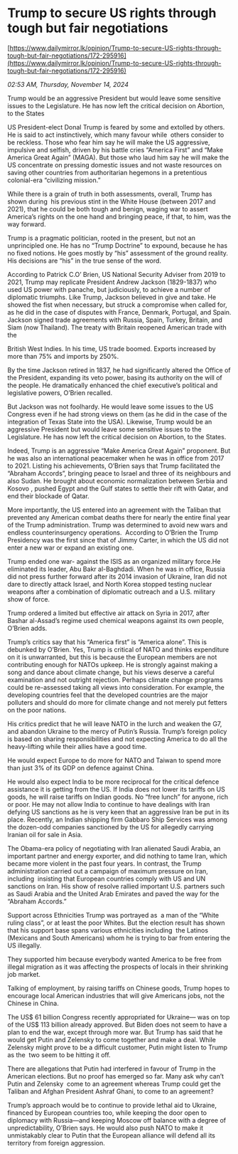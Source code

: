 # Trump to secure US rights through tough but fair negotiations

[https://www.dailymirror.lk/opinion/Trump-to-secure-US-rights-through-tough-but-fair-negotiations/172-295916](https://www.dailymirror.lk/opinion/Trump-to-secure-US-rights-through-tough-but-fair-negotiations/172-295916)

*02:53 AM, Thursday, November 14, 2024*

Trump would be an aggressive President but would leave some sensitive issues to the Legislature. He has now left the critical decision on Abortion, to the States

US President-elect Donal Trump is feared by some and extolled by others. He is said to act instinctively, which many favour while  others consider to be reckless. Those who fear him say he will make the US aggressive, impulsive and selfish, driven by his battle cries “America First” and “Make America Great Again” (MAGA). But those who laud him say he will make the US concentrate on pressing domestic issues and not waste resources on saving other countries from authoritarian hegemons in a pretentious colonial-era “civilizing mission.”

While there is a grain of truth in both assessments, overall, Trump has shown during  his previous stint in the White House (between 2017 and 2021), that he could be both tough and benign, waging war to assert America’s rights on the one hand and bringing peace, if that, to him, was the way forward.

Trump is a pragmatic politician, rooted in the present, but not an unprincipled one. He has no “Trump Doctrine” to expound, because he has no fixed notions. He goes mostly by “his” assessment of the ground reality. His decisions are “his” in the true sense of the word.

According to Patrick C.O’ Brien, US National Security Adviser from 2019 to 2021, Trump may replicate President Andrew Jackson (1829-1837) who used US power with panache, but judiciously, to achieve a number of diplomatic triumphs. Like Trump, Jackson believed in give and take. He showed the fist when necessary, but struck a compromise when called for, as he did in the case of disputes with France, Denmark, Portugal, and Spain. Jackson signed trade agreements with Russia, Spain, Turkey, Britain, and Siam (now Thailand). The treaty with Britain reopened American trade with the

British West Indies. In his time, US trade boomed. Exports increased by more than 75% and imports by 250%.

By the time Jackson retired in 1837, he had significantly altered the Office of the President, expanding its veto power, basing its authority on the will of the people. He dramatically enhanced the chief executive’s political and legislative powers, O’Brien recalled.

But Jackson was not foolhardy. He would leave some issues to the US Congress even if he had strong views on them (as he did in the case of the integration of Texas State into the USA). Likewise, Trump would be an aggressive President but would leave some sensitive issues to the Legislature. He has now left the critical decision on Abortion, to the States.

Indeed, Trump is an aggressive “Make America Great Again” proponent. But he was also an international peacemaker when he was in office from 2017 to 2021. Listing his achievements, O’Brien says that Trump facilitated the “Abraham Accords”, bringing peace to Israel and three of its neighbours and also Sudan. He brought about economic normalization between Serbia and Kosovo , pushed Egypt and the Gulf states to settle their rift with Qatar, and end their blockade of Qatar.

More importantly, the US entered into an agreement with the Taliban that prevented any American combat deaths there for nearly the entire final year of the Trump administration. Trump was determined to avoid new wars and endless counterinsurgency operations.  According to O’Brien the Trump Presidency was the first since that of Jimmy Carter, in which the US did not enter a new war or expand an existing one.

Trump ended one war- against the ISIS as an organized military force.He eliminated its leader, Abu Bakr al-Baghdadi. When he was in office, Russia did not press further forward after its 2014 invasion of Ukraine, Iran did not dare to directly attack Israel, and North Korea stopped testing nuclear weapons after a combination of diplomatic outreach and a U.S. military show of force.

Trump ordered a limited but effective air attack on Syria in 2017, after Bashar al-Assad’s regime used chemical weapons against its own people, O’Brien adds.

Trump’s critics say that his “America first” is “America alone”. This is debunked by O’Brien. Yes, Trump is critical of NATO and thinks expenditure on it is unwarranted, but this is because the European members are not contributing enough for NATOs upkeep. He is strongly against making a song and dance about climate change, but his views deserve a careful examination and not outright rejection. Perhaps climate change programs could be re-assessed taking all views into consideration. For example, the developing countries feel that the developed countries are the major polluters and should do more for climate change and not merely put fetters on the poor nations.

His critics predict that he will leave NATO in the lurch and weaken the G7, and abandon Ukraine to the mercy of Putin’s Russia. Trump’s foreign policy is based on sharing responsibilities and not expecting America to do all the heavy-lifting while their allies have a good time.

He would expect Europe to do more for NATO and Taiwan to spend more than just 3% of its GDP on defence against China.

He would also expect India to be more reciprocal for the critical defence assistance it is getting from the US. If India does not lower its tariffs on US goods, he will raise tariffs on Indian goods. No “free lunch” for anyone, rich or poor. He may not allow India to continue to have dealings with Iran defying US sanctions as he is very keen that an aggressive Iran be put in its place. Recently, an Indian shipping firm Gabbaro Ship Services was among the dozen-odd companies sanctioned by the US for allegedly carrying Iranian oil for sale in Asia.

The Obama-era policy of negotiating with Iran alienated Saudi Arabia, an important partner and energy exporter, and did nothing to tame Iran, which became more violent in the past four years. In contrast, the Trump administration carried out a campaign of maximum pressure on Iran, including  insisting that European countries comply with US and UN sanctions on Iran. His show of resolve rallied important U.S. partners such as Saudi Arabia and the United Arab Emirates and paved the way for the “Abraham Accords.”

Support across Ethnicities Trump was portrayed as  a man of the “White ruling class”, or at least the poor Whites. But the election result has shown that his support base spans various ethnicities including  the Latinos (Mexicans and South Americans) whom he is trying to bar from entering the US illegally.

They supported him because everybody wanted America to be free from illegal migration as it was affecting the prospects of locals in their shrinking job market.

Talking of employment, by raising tariffs on Chinese goods, Trump hopes to encourage local American industries that will give Americans jobs, not the Chinese in China.

The US$ 61 billion Congress recently appropriated for Ukraine— was on top of the US$ 113 billion already approved. But Biden does not seem to have a plan to end the war, except through more war. But Trump has said that he would get Putin and Zelensky to come together and make a deal. While Zelensky might prove to be a difficult customer, Putin might listen to Trump as the  two seem to be hitting it off.

There are allegations that Putin had interfered in favour of Trump in the  American elections. But no proof has emerged so far. Many ask why can’t Putin and Zelensky  come to an agreement whereas Trump could get the Taliban and Afghan President Ashraf Ghani, to come to an agreement?

Trump’s approach would be to continue to provide lethal aid to Ukraine, financed by European countries too, while keeping the door open to diplomacy with Russia—and keeping Moscow off balance with a degree of unpredictability, O’Brien says. He would also push NATO to make it unmistakably clear to Putin that the European alliance will defend all its territory from foreign aggression.

